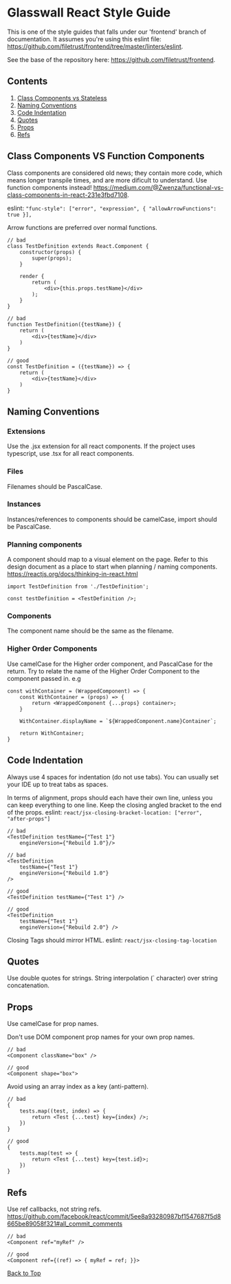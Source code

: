 # Glasswall React Style Guide

This is one of the style guides that falls under our 'frontend' branch of documentation. It assumes you're using this eslint file: https://github.com/filetrust/frontend/tree/master/linters/eslint.

See the base of the repository here: https://github.com/filetrust/frontend.

## Contents
1. [Class Components vs Stateless](#class-components-vs-stateless)
2. [Naming Conventions](#naming-conventions)
3. [Code Indentation](#code-indentation)
4. [Quotes](#quotes)
5. [Props](#props)
6. [Refs](#refs)

## Class Components VS Function Components
Class components are considered old news; they contain more code, which means longer transpile times, and are more dificult to understand. Use function components instead! https://medium.com/@Zwenza/functional-vs-class-components-in-react-231e3fbd7108.

eslint: ``` "func-style": ["error", "expression", { "allowArrowFunctions": true }], ```


Arrow functions are preferred over normal functions.
```
// bad
class TestDefinition extends React.Component {
    constructor(props) {
        super(props);
    }

    render {
        return (
            <div>{this.props.testName}</div>
        );
    }
}

// bad
function TestDefinition({testName}) {
    return (
        <div>{testName}</div>
    )
}

// good
const TestDefinition = ({testName}) => {
    return (
        <div>{testName}</div>
    )
}
```

## Naming Conventions
### Extensions
Use the .jsx extension for all react components. If the project uses typescript, use .tsx for all react components.

### Files
Filenames should be PascalCase.

### Instances
Instances/references to components should be camelCase, import should be PascalCase.

### Planning components
A component should map to a visual element on the page. Refer to this design document as a place to start when planning / naming components.
https://reactjs.org/docs/thinking-in-react.html

```
import TestDefinition from './TestDefinition';

const testDefinition = <TestDefinition />;
```

### Components
The component name should be the same as the filename.

### Higher Order Components
Use camelCase for the Higher order component, and PascalCase for the return. Try to relate the name of the Higher Order Component to the component passed in. e.g
```
const withContainer = (WrappedComponent) => {
    const WithContainer = (props) => {
        return <WrappedComponent {...props} container>;
    }

    WithContainer.displayName = `${WrappedComponent.name}Container`;

    return WithContainer;
}
```

## Code Indentation
Always use 4 spaces for indentation (do not use tabs). You can usually set your IDE up to treat tabs as spaces.

In terms of alignment, props should each have their own line, unless you can keep everything to one line. Keep the closing angled bracket to the end of the props.
eslint: ```react/jsx-closing-bracket-location: ["error", "after-props"]```
```
// bad
<TestDefinition testName={"Test 1"}
    engineVersion={"Rebuild 1.0"}/>

// bad
<TestDefinition
    testName={"Test 1"}
    engineVersion={"Rebuild 1.0"}
/>

// good
<TestDefinition testName={"Test 1"} />

// good 
<TestDefinition
    testName={"Test 1"}
    engineVersion={"Rebuild 2.0"} />
```

Closing Tags should mirror HTML. eslint: ```react/jsx-closing-tag-location```

## Quotes
Use double quotes for strings. String interpolation (` character) over string concatenation.

## Props
Use camelCase for prop names.

Don't use DOM component prop names for your own prop names.
```
// bad
<Component className="box" />

// good
<Component shape="box">
```

Avoid using an array index as a key (anti-pattern).
```
// bad
{
    tests.map((test, index) => {
        return <Test {...test} key={index} />;
    })
}

// good
{
    tests.map(test => {
        return <Test {...test} key={test.id}>;
    })
}
```

## Refs
Use ref callbacks, not string refs. https://github.com/facebook/react/commit/5ee8a93280987bf1547687f5d8665be89058f321#all_commit_comments
```
// bad
<Component ref="myRef" />

// good
<Component ref={(ref) => { myRef = ref; }}>
```

[Back to Top](#glasswall-react-style-guide)

